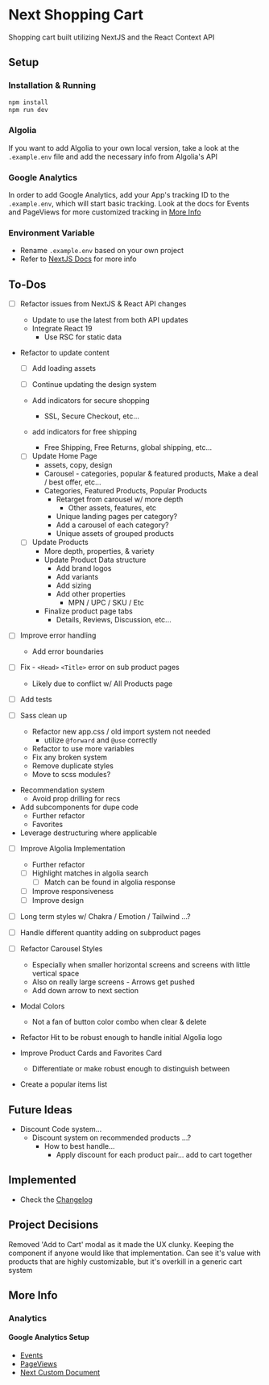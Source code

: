 # Next Shopping Cart

Shopping cart built utilizing NextJS and the React Context API

## Setup

### Installation & Running

```bash
npm install
npm run dev
```

### Algolia

If you want to add Algolia to your own local version, take a look at the `.example.env` file and add the necessary info from Algolia's API

### Google Analytics

In order to add Google Analytics, add your App's tracking ID to the `.example.env`, which will start basic tracking. Look at the docs for Events and PageViews for more customized tracking in [More Info](#more-info)

### Environment Variable

- Rename `.example.env` based on your own project
- Refer to [NextJS Docs](https://nextjs.org/docs/basic-features/environment-variables) for more info

## To-Dos

- [ ] Refactor issues from NextJS & React API changes

  - Update to use the latest from both API updates
  - Integrate React 19
    - Use RSC for static data

- Refactor to update content

  - [ ] Add loading assets

  - [ ] Continue updating the design system

  - Add indicators for secure shopping
    - SSL, Secure Checkout, etc...
  - add indicators for free shipping

    - Free Shipping, Free Returns, global shipping, etc...

  - [ ] Update Home Page
    - assets, copy, design
    - Carousel - categories, popular & featured products, Make a deal / best offer, etc...
    - Categories, Featured Products, Popular Products
      - Retarget from carousel w/ more depth
        - Other assets, features, etc
      - Unique landing pages per category?
      - Add a carousel of each category?
      - Unique assets of grouped products
  - [ ] Update Products
    - More depth, properties, & variety
    - Update Product Data structure
      - Add brand logos
      - Add variants
      - Add sizing
      - Add other properties
        - MPN / UPC / SKU / Etc
    - Finalize product page tabs
      - Details, Reviews, Discussion, etc...

- [ ] Improve error handling

  - Add error boundaries

- [ ] Fix - `<Head>` `<Title>` error on sub product pages

  - Likely due to conflict w/ All Products page

- [ ] Add tests

- [ ] Sass clean up

  - Refactor new app.css / old import system not needed
    - utilize `@forward` and `@use` correctly
  - Refactor to use more variables
  - Fix any broken system
  - Remove duplicate styles
  - Move to scss modules?

- Recommendation system
  - Avoid prop drilling for recs
- Add subcomponents for dupe code
  - Further refactor
  - Favorites
- Leverage destructuring where applicable

- [ ] Improve Algolia Implementation

  - Further refactor
  - [ ] Highlight matches in algolia search
    - [ ] Match can be found in algolia response
  - [ ] Improve responsiveness
  - [ ] Improve design

- [ ] Long term styles w/ Chakra / Emotion / Tailwind ...?
- [ ] Handle different quantity adding on subproduct pages

- [ ] Refactor Carousel Styles

  - Especially when smaller horizontal screens and screens with little vertical space
  - Also on really large screens - Arrows get pushed
  - Add down arrow to next section

- Modal Colors

  - Not a fan of button color combo when clear & delete

- Refactor Hit to be robust enough to handle initial Algolia logo

- Improve Product Cards and Favorites Card
  - Differentiate or make robust enough to distinguish between
- Create a popular items list

## Future Ideas

- Discount Code system...
  - Discount system on recommended products ...?
    - How to best handle...
      - Apply discount for each product pair... add to cart together

## Implemented

- Check the [Changelog](./CHANGELOG.md)

## Project Decisions

Removed 'Add to Cart' modal as it made the UX clunky. Keeping the component if anyone would like that implementation. Can see it's value with products that are highly customizable, but it's overkill in a generic cart system

## More Info

### Analytics

#### Google Analytics Setup

- [Events](https://developers.google.com/analytics/devguides/collection/gtagjs/events)
- [PageViews](https://developers.google.com/analytics/devguides/collection/gtagjs/pages)
- [Next Custom Document](https://nextjs.org/docs/advanced-features/custom-document)
